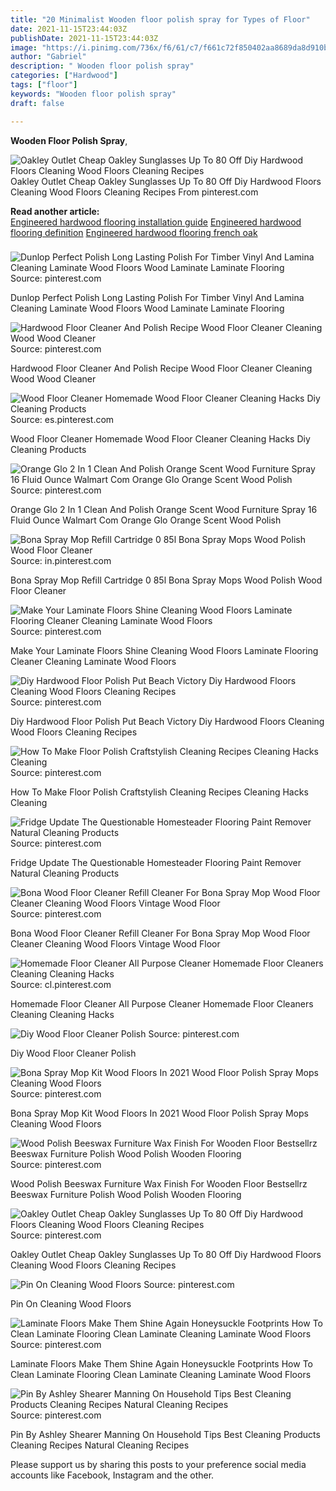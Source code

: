 ```yaml
---
title: "20 Minimalist Wooden floor polish spray for Types of Floor"
date: 2021-11-15T23:44:03Z
publishDate: 2021-11-15T23:44:03Z
image: "https://i.pinimg.com/736x/f6/61/c7/f661c72f850402aa8689da8d910b11a7--cleaning-supplies-cleaning-tips.jpg"
author: "Gabriel"
description: " Wooden floor polish spray"
categories: ["Hardwood"]
tags: ["floor"]
keywords: "Wooden floor polish spray"
draft: false

---
```

<!-- Head tag Code -->
**Wooden Floor Polish Spray**, 

![Oakley Outlet Cheap Oakley Sunglasses Up To 80 Off Diy Hardwood Floors Cleaning Wood Floors Cleaning Recipes](https://i.pinimg.com/originals/4a/e2/e7/4ae2e75910342b5714d73970202085b9.jpg "Oakley Outlet Cheap Oakley Sunglasses Up To 80 Off Diy Hardwood Floors Cleaning Wood Floors Cleaning Recipes")
Oakley Outlet Cheap Oakley Sunglasses Up To 80 Off Diy Hardwood Floors Cleaning Wood Floors Cleaning Recipes From pinterest.com

**Read another article:**  
[Engineered hardwood flooring installation guide](/engineered-hardwood-flooring-installation-guide/)
[Engineered hardwood flooring definition](/engineered-hardwood-flooring-definition/)
[Engineered hardwood flooring french oak](/engineered-hardwood-flooring-french-oak/)




### 

 


![Dunlop Perfect Polish Long Lasting Polish For Timber Vinyl And Lamina Cleaning Laminate Wood Floors Wood Laminate Laminate Flooring](https://i.ytimg.com/vi/Or2oeRrZOeU/maxresdefault.jpg "Dunlop Perfect Polish Long Lasting Polish For Timber Vinyl And Lamina Cleaning Laminate Wood Floors Wood Laminate Laminate Flooring")
Source: pinterest.com

Dunlop Perfect Polish Long Lasting Polish For Timber Vinyl And Lamina Cleaning Laminate Wood Floors Wood Laminate Laminate Flooring  

![Hardwood Floor Cleaner And Polish Recipe Wood Floor Cleaner Cleaning Wood Wood Cleaner](https://i.pinimg.com/originals/f8/76/9b/f8769ba69f26f3290094256928b6f2b4.jpg "Hardwood Floor Cleaner And Polish Recipe Wood Floor Cleaner Cleaning Wood Wood Cleaner")
Source: pinterest.com

Hardwood Floor Cleaner And Polish Recipe Wood Floor Cleaner Cleaning Wood Wood Cleaner  

![Wood Floor Cleaner Homemade Wood Floor Cleaner Cleaning Hacks Diy Cleaning Products](https://i.pinimg.com/originals/75/dc/31/75dc319e51f055f20729050428c1d243.jpg "Wood Floor Cleaner Homemade Wood Floor Cleaner Cleaning Hacks Diy Cleaning Products")
Source: es.pinterest.com

Wood Floor Cleaner Homemade Wood Floor Cleaner Cleaning Hacks Diy Cleaning Products  

![Orange Glo 2 In 1 Clean And Polish Orange Scent Wood Furniture Spray 16 Fluid Ounce Walmart Com Orange Glo Orange Scent Wood Polish](https://i.pinimg.com/474x/10/d6/c8/10d6c8ad0a078c5fcf816a6212ae00b5.jpg "Orange Glo 2 In 1 Clean And Polish Orange Scent Wood Furniture Spray 16 Fluid Ounce Walmart Com Orange Glo Orange Scent Wood Polish")
Source: pinterest.com

Orange Glo 2 In 1 Clean And Polish Orange Scent Wood Furniture Spray 16 Fluid Ounce Walmart Com Orange Glo Orange Scent Wood Polish  

![Bona Spray Mop Refill Cartridge 0 85l Bona Spray Mops Wood Polish Wood Floor Cleaner](https://i.pinimg.com/originals/65/fa/ec/65faec585582ebbfeb63364b48f4b0d4.png "Bona Spray Mop Refill Cartridge 0 85l Bona Spray Mops Wood Polish Wood Floor Cleaner")
Source: in.pinterest.com

Bona Spray Mop Refill Cartridge 0 85l Bona Spray Mops Wood Polish Wood Floor Cleaner  

![Make Your Laminate Floors Shine Cleaning Wood Floors Laminate Flooring Cleaner Cleaning Laminate Wood Floors](https://i.pinimg.com/originals/96/4f/64/964f644a16b4bbfbdc88b31c3df9b5eb.jpg "Make Your Laminate Floors Shine Cleaning Wood Floors Laminate Flooring Cleaner Cleaning Laminate Wood Floors")
Source: pinterest.com

Make Your Laminate Floors Shine Cleaning Wood Floors Laminate Flooring Cleaner Cleaning Laminate Wood Floors  

![Diy Hardwood Floor Polish Put Beach Victory Diy Hardwood Floors Cleaning Wood Floors Cleaning Recipes](https://i.pinimg.com/originals/1a/69/b4/1a69b48c46dd8f38d8b46acefadaaadc.jpg "Diy Hardwood Floor Polish Put Beach Victory Diy Hardwood Floors Cleaning Wood Floors Cleaning Recipes")
Source: pinterest.com

Diy Hardwood Floor Polish Put Beach Victory Diy Hardwood Floors Cleaning Wood Floors Cleaning Recipes  

![How To Make Floor Polish Craftstylish Cleaning Recipes Cleaning Hacks Cleaning](https://i.pinimg.com/originals/d3/4e/85/d34e85ad33eda09bba0b58b086ae9f78.jpg "How To Make Floor Polish Craftstylish Cleaning Recipes Cleaning Hacks Cleaning")
Source: pinterest.com

How To Make Floor Polish Craftstylish Cleaning Recipes Cleaning Hacks Cleaning  

![Fridge Update The Questionable Homesteader Flooring Paint Remover Natural Cleaning Products](https://i.pinimg.com/originals/a3/78/63/a378636ffa38a32f55d4aabd5d9ff06b.jpg "Fridge Update The Questionable Homesteader Flooring Paint Remover Natural Cleaning Products")
Source: pinterest.com

Fridge Update The Questionable Homesteader Flooring Paint Remover Natural Cleaning Products  

![Bona Wood Floor Cleaner Refill Cleaner For Bona Spray Mop Wood Floor Cleaner Cleaning Wood Floors Vintage Wood Floor](https://i.pinimg.com/originals/35/01/76/350176741f35057e48bdb4346a5ea6ea.jpg "Bona Wood Floor Cleaner Refill Cleaner For Bona Spray Mop Wood Floor Cleaner Cleaning Wood Floors Vintage Wood Floor")
Source: pinterest.com

Bona Wood Floor Cleaner Refill Cleaner For Bona Spray Mop Wood Floor Cleaner Cleaning Wood Floors Vintage Wood Floor  

![Homemade Floor Cleaner All Purpose Cleaner Homemade Floor Cleaners Cleaning Cleaning Hacks](https://i.pinimg.com/originals/18/08/e2/1808e205bc2f2c43f6c01dafff711ee6.jpg "Homemade Floor Cleaner All Purpose Cleaner Homemade Floor Cleaners Cleaning Cleaning Hacks")
Source: cl.pinterest.com

Homemade Floor Cleaner All Purpose Cleaner Homemade Floor Cleaners Cleaning Cleaning Hacks  

![Diy Wood Floor Cleaner Polish](https://i.pinimg.com/originals/44/65/66/4465662e67ca0eae717b4d867fb9811e.jpg "Diy Wood Floor Cleaner Polish")
Source: pinterest.com

Diy Wood Floor Cleaner Polish  

![Bona Spray Mop Kit Wood Floors In 2021 Wood Floor Polish Spray Mops Cleaning Wood Floors](https://i.pinimg.com/736x/38/6b/a6/386ba6180fa342556073fea99b9d7ec4.jpg "Bona Spray Mop Kit Wood Floors In 2021 Wood Floor Polish Spray Mops Cleaning Wood Floors")
Source: pinterest.com

Bona Spray Mop Kit Wood Floors In 2021 Wood Floor Polish Spray Mops Cleaning Wood Floors  

![Wood Polish Beeswax Furniture Wax Finish For Wooden Floor Bestsellrz Beeswax Furniture Polish Wood Polish Wooden Flooring](https://i.pinimg.com/736x/7f/f3/c1/7ff3c13b3ce3c58608d144217ee454c6.jpg "Wood Polish Beeswax Furniture Wax Finish For Wooden Floor Bestsellrz Beeswax Furniture Polish Wood Polish Wooden Flooring")
Source: pinterest.com

Wood Polish Beeswax Furniture Wax Finish For Wooden Floor Bestsellrz Beeswax Furniture Polish Wood Polish Wooden Flooring  

![Oakley Outlet Cheap Oakley Sunglasses Up To 80 Off Diy Hardwood Floors Cleaning Wood Floors Cleaning Recipes](https://i.pinimg.com/originals/4a/e2/e7/4ae2e75910342b5714d73970202085b9.jpg "Oakley Outlet Cheap Oakley Sunglasses Up To 80 Off Diy Hardwood Floors Cleaning Wood Floors Cleaning Recipes")
Source: pinterest.com

Oakley Outlet Cheap Oakley Sunglasses Up To 80 Off Diy Hardwood Floors Cleaning Wood Floors Cleaning Recipes  

![Pin On Cleaning Wood Floors](https://i.pinimg.com/736x/5c/e4/f3/5ce4f396142dcc5e7c5f5277002a6f7e.jpg "Pin On Cleaning Wood Floors")
Source: pinterest.com

Pin On Cleaning Wood Floors  

![Laminate Floors Make Them Shine Again Honeysuckle Footprints How To Clean Laminate Flooring Clean Laminate Cleaning Laminate Wood Floors](https://i.pinimg.com/originals/71/4f/6a/714f6ad10c3045bc4cbe5a0a3c633ef4.jpg "Laminate Floors Make Them Shine Again Honeysuckle Footprints How To Clean Laminate Flooring Clean Laminate Cleaning Laminate Wood Floors")
Source: pinterest.com

Laminate Floors Make Them Shine Again Honeysuckle Footprints How To Clean Laminate Flooring Clean Laminate Cleaning Laminate Wood Floors  

![Pin By Ashley Shearer Manning On Household Tips Best Cleaning Products Cleaning Recipes Natural Cleaning Recipes](https://i.pinimg.com/736x/f6/61/c7/f661c72f850402aa8689da8d910b11a7--cleaning-supplies-cleaning-tips.jpg "Pin By Ashley Shearer Manning On Household Tips Best Cleaning Products Cleaning Recipes Natural Cleaning Recipes")
Source: pinterest.com

Pin By Ashley Shearer Manning On Household Tips Best Cleaning Products Cleaning Recipes Natural Cleaning Recipes  

Please support us by sharing this posts to your preference social media accounts like Facebook, Instagram and the other.


